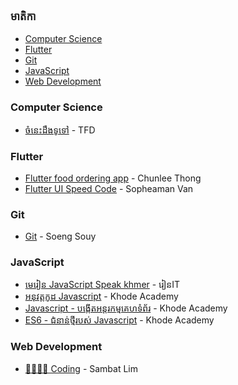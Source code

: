 ### មាតិកា

* [Computer Science](#computer-science)
* [Flutter](#flutter)
* [Git](#git)
* [JavaScript](#javascript)
* [Web Development](#web-development)


### Computer Science

* [ចំនេះដឹងទូទៅ](https://youtube.com/playlist?list=PLB5U9f77LXqL-IC2MAoaKl1tJOuiQZbZQ) - TFD


### Flutter

* [Flutter food ordering app](https://youtube.com/playlist?list=PL9nDNu0HsFZk6qC7nfhdYbnB-B9wyfKV9) - Chunlee Thong
* [Flutter UI Speed Code](https://youtube.com/playlist?list=PLVY9IbkulBUiKDrT5BFcMKXxtk4b0IJIX) - Sopheaman Van


### Git

* [Git](https://youtube.com/playlist?list=PLyNTduYoTjqBsCRtQrkUw-jaBLsInhsJa) - Soeng Souy


### JavaScript

* [មេរៀន JavaScript Speak khmer](https://youtube.com/playlist?list=PLWrsrLN26mWZiRcn4O-cphCw-AyoWumhq) - រៀនIT
* [អនុវត្ត​កូដ Javascript](https://youtube.com/playlist?list=PLuEdNLfGOtnVmKfCI1gC6xHqJ_T9F85DW&si=cbbCi2zp_GoLcneK) - Khode Academy
* [Javascript - បង្កើត​អន្តរកម្ម​គេហទំព័រ](https://youtube.com/playlist?list=PLuEdNLfGOtnUoeb8D2itGMIZayTi9ViOv&si=wxALcNb-i_4189KK) - Khode Academy
* [ES6 - ជំនាន់​ថ្មី​របស់ Javascript](https://youtube.com/playlist?list=PLuEdNLfGOtnVOKm51qK8Gmx0tT-KbJoNd&si=-QXNo_NVAykbjPIt) - Khode Academy

### Web Development

* [👨‍💻👨‍💻 Coding](https://youtube.com/playlist?list=PLxchvQVIj9rb8O10g494z9EQ0HZO-aU_6) - Sambat Lim


